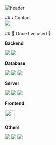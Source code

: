 ![header](https://capsule-render.vercel.app/api?type=venom&color=auto&height=300&section=header&text=Hello%nbsp;minsoo%nbsp;World!&fontSize=90)

<div align="left">
   ## 📞 Contact
    <div style="display:flex; flex-direction:row;">
        <a href="mailto:kmpluto83@gmail.com">
            <img src="https://img.shields.io/badge/Gmail-EA4335?style=for-the-badge&logo=Gmail&logoColor=white"> 
        </a>
    </div><br>
    ## 🔨 Once I've used 🔨
    <div style="display:flex; flex-direction:column; align-items:flex-start;">
        <!-- Backend -->
        <p><strong>Backend</strong></p>
        <div>
            <img src="https://img.shields.io/badge/Java-007396?style=for-the-badge&logo=Java&logoColor=white"> 
            <img src="https://img.shields.io/badge/Spring Boot-6DB33F?style=for-the-badge&logo=spring boot&logoColor=white"> 
        </div>
        <!-- Database -->
        <p><strong>Database</strong></p>
        <div>
            <img src="https://img.shields.io/badge/oracle-F80000?style=for-the-badge&logo=oracle&logoColor=white"> 
            <img src="https://img.shields.io/badge/mysql-4479A1?style=for-the-badge&logo=mysql&logoColor=white"> 
            <img src="https://img.shields.io/badge/firebase-FFCA28?style=for-the-badge&logo=firebase&logoColor=white">
        </div>
        <!-- Server -->
        <p><strong>Server</strong></p>
        <div>
            <img src="https://img.shields.io/badge/linux-FCC624?style=for-the-badge&logo=linux&logoColor=black"> 
            <img src="https://img.shields.io/badge/apache tomcat-F8DC75?style=for-the-badge&logo=apachetomcat&logoColor=black">
            <img src="https://img.shields.io/badge/Amazon AWS-232F3E?style=for-the-badge&logo=amazon aws&logoColor=white"> 
        </div>
        <!-- Frontend -->
        <p><strong>Frontend</strong></p>
        <div>
           <img height="32" width="32" src="https://cdn.jsdelivr.net/npm/simple-icons@v11/icons/simpleicons.svg" />
        </div>
        <!-- Others -->
        <p><strong>Others</strong></p>
        <div>
            <img src="https://img.shields.io/badge/Kotlin-7F52FF?style=flat-square&logo=kotlin&logoColor=white">
            <img src="https://img.shields.io/badge/Andoid Studio-3DDC84?style=flat-square&logo=android studio&logoColor=white">
            <img src="https://img.shields.io/badge/python-3776AB?style=flat-square&logo=python&logoColor=white"> 
    </div><br>
</div>

<!--
**lucky-kms/lucky-kms** is a ✨ _special_ ✨ repository because its `README.md` (this file) appears on your GitHub profile.

Here are some ideas to get you started:

- 🔭 I’m currently working on ...
- 🌱 I’m currently learning : Front-end Developer
- 📫 How to reach me: kmpluto83@gmail.com
-->
